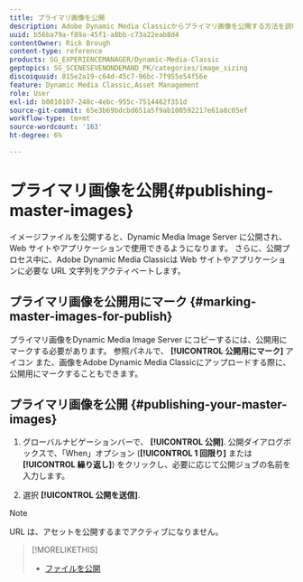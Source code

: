 ```yaml
---
title: プライマリ画像を公開
description: Adobe Dynamic Media Classicからプライマリ画像を公開する方法を説明します。
uuid: b56ba79a-f89a-45f1-a8bb-c73a22eab8d4
contentOwner: Rick Brough
content-type: reference
products: SG_EXPERIENCEMANAGER/Dynamic-Media-Classic
geptopics: SG_SCENESEVENONDEMAND_PK/categories/image_sizing
discoiquuid: 815e2a19-c64d-45c7-96bc-7f955e54f56e
feature: Dynamic Media Classic,Asset Management
role: User
exl-id: b0010107-248c-4ebc-955c-7514462f351d
source-git-commit: 65e3b69bdcbd651a5f9ab100592217e61a8c05ef
workflow-type: tm+mt
source-wordcount: '163'
ht-degree: 6%

---
```


# プライマリ画像を公開{#publishing-master-images}

イメージファイルを公開すると、Dynamic Media Image Server に公開され、Web サイトやアプリケーションで使用できるようになります。 さらに、公開プロセス中に、Adobe Dynamic Media Classicは Web サイトやアプリケーションに必要な URL 文字列をアクティベートします。

## プライマリ画像を公開用にマーク {#marking-master-images-for-publish}

プライマリ画像をDynamic Media Image Server にコピーするには、公開用にマークする必要があります。 参照パネルで、 **[!UICONTROL 公開用にマーク]** アイコン また、画像をAdobe Dynamic Media Classicにアップロードする際に、公開用にマークすることもできます。

## プライマリ画像を公開 {#publishing-your-master-images}

1. グローバルナビゲーションバーで、 **[!UICONTROL 公開]**. 公開ダイアログボックスで、「When」オプション (**[!UICONTROL 1 回限り]** または **[!UICONTROL 繰り返し]**) をクリックし、必要に応じて公開ジョブの名前を入力します。

1. 選択 **[!UICONTROL 公開を送信]**.

>[!NOTE]
>
>URL は、アセットを公開するまでアクティブになりません。

>[!MORELIKETHIS]
>
>* [ファイルを公開](publishing-files.md#publishing_files)

